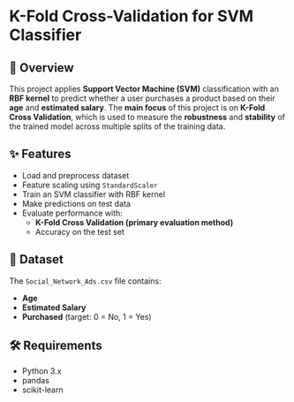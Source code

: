 # K-Fold Cross-Validation for SVM Classifier

## 📌 Overview
This project applies **Support Vector Machine (SVM)** classification with an **RBF kernel** to predict whether a user purchases a product based on their **age** and **estimated salary**. The **main focus** of this project is on **K-Fold Cross Validation**, which is used to measure the **robustness** and **stability** of the trained model across multiple splits of the training data.

## ✨ Features
- Load and preprocess dataset
- Feature scaling using `StandardScaler`
- Train an SVM classifier with RBF kernel
- Make predictions on test data
- Evaluate performance with:
  - **K-Fold Cross Validation (primary evaluation method)**
  - Accuracy on the test set

## 📂 Dataset
The `Social_Network_Ads.csv` file contains:
- **Age**
- **Estimated Salary**
- **Purchased** (target: 0 = No, 1 = Yes)

## 🛠 Requirements
- Python 3.x
- pandas
- scikit-learn
